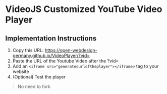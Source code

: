 # VideoJS Customized YouTube Video Player

## Implementation Instructions
1. Copy this URL:  https://open-webdesign-germany.github.io/VideoPlayer/?vid=
2. Paste the URL of the Youtube Video after the ?vid=
3. Add an ```<iframe src="generatedurloftheplayer"></iframe>``` tag to your website
4. (Optional) Test the player  
>No need to fork
